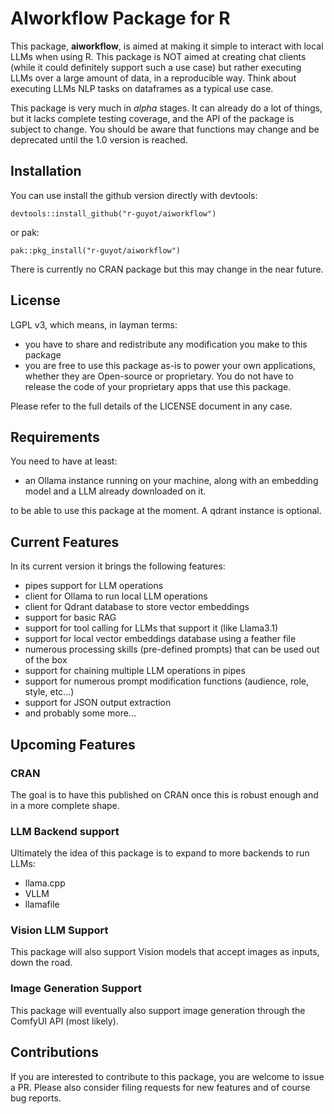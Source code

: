 # AIworkflow Package for R

This package, **aiworkflow**, is aimed at making it simple to interact with local LLMs when using R.
This package is NOT aimed at creating chat clients (while it could definitely support such a use case) but rather executing LLMs over a large amount of data, in a reproducible way. Think about executing LLMs NLP tasks on dataframes as a typical use case.

This package is very much in *alpha* stages. It can already do a lot of things, but it lacks complete testing coverage, and the API of the package is subject to change. You should be aware that functions may change and be deprecated until the 1.0 version is reached. 

## Installation

You can use install the github version directly with devtools:

```
devtools::install_github("r-guyot/aiworkflow")
```

or pak:

```
pak::pkg_install("r-guyot/aiworkflow")
```

There is currently no CRAN package but this may change in the near future.

## License

LGPL v3, which means, in layman terms:

- you have to share and redistribute any modification you make to this package
- you are free to use this package as-is to power your own applications, whether they are Open-source or proprietary. You do not have to release the code of your proprietary apps that use this package.

Please refer to the full details of the LICENSE document in any case.

## Requirements

You need to have at least:

- an Ollama instance running on your machine, along with an embedding model and a LLM already downloaded on it.

to be able to use this package at the moment. A qdrant instance is optional.

## Current Features

In its current version it brings the following features:


- pipes support for LLM operations
- client for Ollama to run local LLM operations
- client for Qdrant database to store vector embeddings
- support for basic RAG
- support for tool calling for LLMs that support it (like Llama3.1)
- support for local vector embeddings database using a feather file
- numerous processing skills (pre-defined prompts) that can be used out of the box
- support for chaining multiple LLM operations in pipes
- support for numerous prompt modification functions (audience, role, style, etc...)
- support for JSON output extraction
- and probably some more...


## Upcoming Features

### CRAN

The goal is to have this published on CRAN once this is robust enough and in a more complete shape.

### LLM Backend support 

Ultimately the idea of this package is to expand to more backends to run LLMs:


- llama.cpp
- VLLM
- llamafile


### Vision LLM Support

This package will also support Vision models that accept images as inputs, down the road.

### Image Generation Support

This package will eventually also support image generation through the ComfyUI API (most likely).

## Contributions

If you are interested to contribute to this package, you are welcome to issue a PR. 
Please also consider filing requests for new features and of course bug reports.


